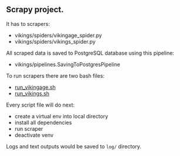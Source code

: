 ## Scrapy project.

It has to scrapers:
- vikings/spiders/vikingage_spider.py
- vikings/spiders/vikings_spider.py

All scraped data is saved to PostgreSQL database using this pipeline:
- vikings/pipelines.SavingToPostgresPipeline

To run scrapers there are two bash files:
- [run_vikingage.sh](run_vikingage.sh)
- [run_vikings.sh](run_vikings.sh)

Every script file will do next:
- create a virtual env into local directory
- install all dependencies
- run scraper
- deactivate venv

Logs and text outputs would be saved to `log/` directory.